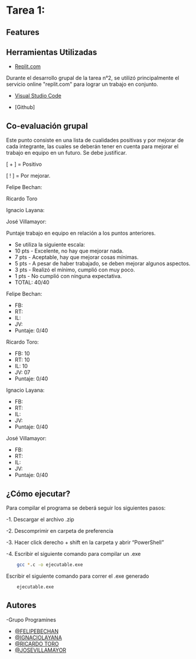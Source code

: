 # Tarea 1:





## Features

  



## Herramientas Utilizadas

- [Replit.com](https://replit.com/)

Durante el desarrollo grupal de la tarea n°2, se utilizó principalmente el servicio online "replit.com" para lograr un trabajo en conjunto.

- [Visual Studio Code](https://code.visualstudio.com/)



- [Github]
  

## Co-evaluación grupal

Este punto consiste en una lista de cualidades positivas y por mejorar de cada integrante, las cuales se deberán tener en cuenta para mejorar el trabajo en equipo en un futuro.
Se debe justificar.

[ + ] = Positivo

[ ! ] = Por mejorar.

 

Felipe Bechan:




Ricardo Toro



Ignacio Layana: 



  
José Villamayor: 



  
Puntaje trabajo en equipo en relación a los puntos anteriores.
- Se utiliza la siguiente escala:
- 10 pts - Excelente, no hay que mejorar nada.
- 7 pts - Aceptable, hay que mejorar cosas mínimas.
- 5 pts - A pesar de haber trabajado, se deben mejorar algunos aspectos.
- 3 pts - Realizó el mínimo, cumplió con muy poco.
- 1 pts - No cumplió con ninguna expectativa.
- TOTAL: 40/40

Felipe Bechan:
- FB: 
- RT: 
- IL: 
- JV: 
- Puntaje: 0/40


Ricardo Toro:
- FB: 10
- RT: 10
- IL: 10
- JV: 07
- Puntaje: 0/40

Ignacio Layana:
- FB: 
- RT: 
- IL: 
- JV: 
- Puntaje: 0/40

José Villamayor:
- FB: 
- RT: 
- IL: 
- JV: 
- Puntaje: 0/40





## ¿Cómo ejecutar?



Para compilar el programa se deberá seguir los siguientes pasos:

-1. Descargar el archivo .zip

-2. Descomprimir en carpeta de preferencia

-3. Hacer click derecho + shift en la carpeta y abrir “PowerShell”

-4. Escribir el siguiente comando para compilar un .exe
```bash
    gcc *.c -o ejecutable.exe
```
Escribir el siguiente comando para correr el .exe generado
```bash
    ejecutable.exe
```


## Autores
-Grupo Programines

- [@FELIPEBECHAN](https://www.github.com/felipebechan)
- [@IGNACIOLAYANA](https://www.github.com/HatziveIgnacio)
- [@RICARDO TORO](https://github.com/Ratinaxo)
- [@JOSEVILLAMAYOR](https://replit.com/@JOSEVILLAMAYOR)
